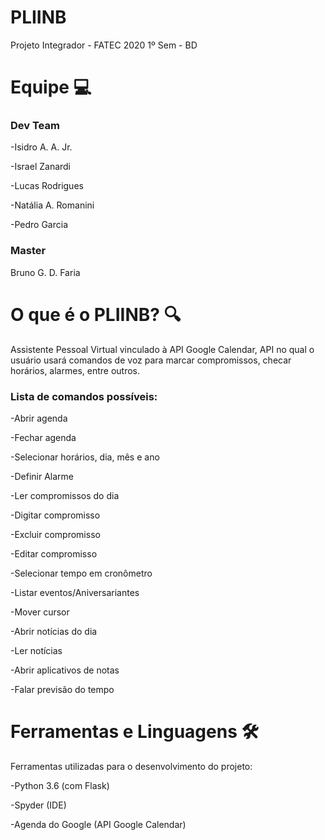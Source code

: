 # PLIINB
Projeto Integrador - FATEC 2020 1º Sem - BD

# **Equipe  💻**

### **Dev Team**
-Isidro A. A. Jr.

-Israel Zanardi

-Lucas Rodrigues

-Natália A. Romanini

-Pedro Garcia

### **Master**
Bruno G. D. Faria

# **O que é o PLIINB? 🔍**
Assistente Pessoal Virtual vinculado à API Google Calendar, API no qual o usuário usará comandos de voz para marcar compromissos, checar horários, alarmes, entre outros.

### **Lista de comandos possíveis:**

-Abrir agenda

-Fechar agenda

-Selecionar horários, dia, mês e ano

-Definir Alarme

-Ler compromissos do dia

-Digitar compromisso

-Excluir compromisso

-Editar compromisso

-Selecionar tempo em cronômetro

-Listar eventos/Aniversariantes

-Mover cursor

-Abrir notícias do dia

-Ler notícias

-Abrir aplicativos de notas

-Falar previsão do tempo

# **Ferramentas e Linguagens** 🛠️ 
Ferramentas utilizadas para o desenvolvimento do projeto:

-Python 3.6 (com Flask)

-Spyder (IDE)

-Agenda do Google (API Google Calendar)
